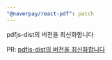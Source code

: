 ```yaml
---
"@naverpay/react-pdf": patch
---
```


pdfjs-dist의 버전을 최신화합니다

PR: [pdfjs-dist의 버전을 최신화합니다](https://github.com/NaverPayDev/pie/pull/191)
